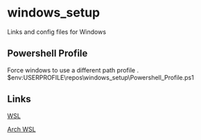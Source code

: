 # windows_setup
Links and config files for Windows

## Powershell Profile
Force windows to use a different path profile
. $env:USERPROFILE\repos\windows_setup\Powershell_Profile.ps1

## Links

   [WSL](https://docs.microsoft.com/pt-br/windows/wsl/install-win10)
   
   [Arch WSL](https://github.com/yuk7/ArchWSL)


  
